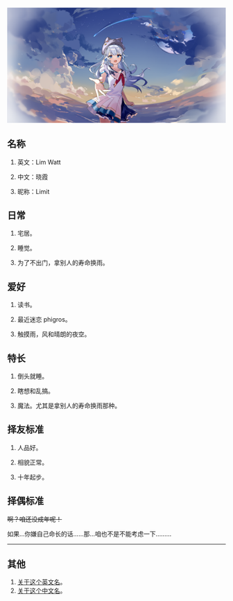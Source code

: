 ![hello](https://github.com/Lim-Watt/Lim-Watt/blob/main/src/hello.png)

## 名称

1. 英文：Lim Watt

1. 中文：晓霞

1. 昵称：Limit

## 日常

1. 宅居。

1. 睡觉。

1. 为了不出门，拿别人的寿命换雨。

## 爱好

1. 读书。

1. 最近迷恋 phigros。

1. 触摸雨，风和晴朗的夜空。

## 特长

1. 倒头就睡。

1. 瞎想和乱搞。

1. 魔法。尤其是拿别人的寿命换雨那种。

## 择友标准

1. 人品好。

1. 相貌正常。

1. 十年起步。

## 择偶标准

~~啊？咱还没成年呢！~~

如果…你嫌自己命长的话……那…咱也不是不能考虑一下………

----

## 其他

1. [关于这个英文名](https://github.com/Lim-Watt/Lim-Watt/blob/main/description/name.md)。
1. [关于这个中文名](https://github.com/Lim-Watt/Lim-Watt/blob/main/description/zi.md)。


